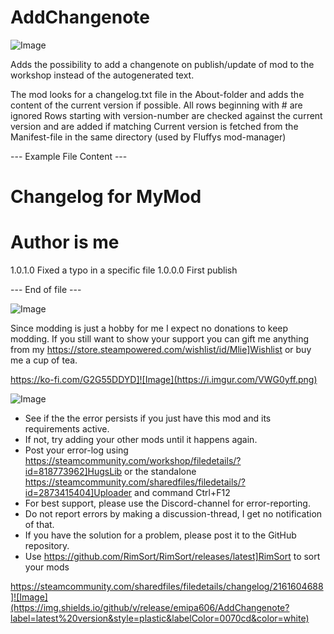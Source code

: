 # AddChangenote

![Image](https://i.imgur.com/iCj5o7O.png)


Adds the possibility to add a changenote on publish/update of mod to the workshop instead of the autogenerated text.
  
The mod looks for a changelog.txt file in the About-folder and adds the content of the current version if possible.
All rows beginning with # are ignored
Rows starting with version-number are checked against the current version and are added if matching
Current version is fetched from the Manifest-file in the same directory (used by Fluffys mod-manager)

--- Example File Content ---
# Changelog for MyMod
# Author is me

1.0.1.0 Fixed a typo in a specific file
1.0.0.0 First publish

--- End of file ---

![Image](https://i.imgur.com/Ds0rBAD.png)

Since modding is just a hobby for me I expect no donations to keep modding. If you still want to show your support you can gift me anything from my https://store.steampowered.com/wishlist/id/Mlie]Wishlist or buy me a cup of tea.

https://ko-fi.com/G2G55DDYD]![Image](https://i.imgur.com/VWG0yff.png)


![Image](https://i.imgur.com/5xwDG6H.png)



-  See if the the error persists if you just have this mod and its requirements active.
-  If not, try adding your other mods until it happens again.
-  Post your error-log using https://steamcommunity.com/workshop/filedetails/?id=818773962]HugsLib or the standalone https://steamcommunity.com/sharedfiles/filedetails/?id=2873415404]Uploader and command Ctrl+F12
-  For best support, please use the Discord-channel for error-reporting.
-  Do not report errors by making a discussion-thread, I get no notification of that.
-  If you have the solution for a problem, please post it to the GitHub repository.
-  Use https://github.com/RimSort/RimSort/releases/latest]RimSort to sort your mods



https://steamcommunity.com/sharedfiles/filedetails/changelog/2161604688]![Image](https://img.shields.io/github/v/release/emipa606/AddChangenote?label=latest%20version&style=plastic&labelColor=0070cd&color=white)

